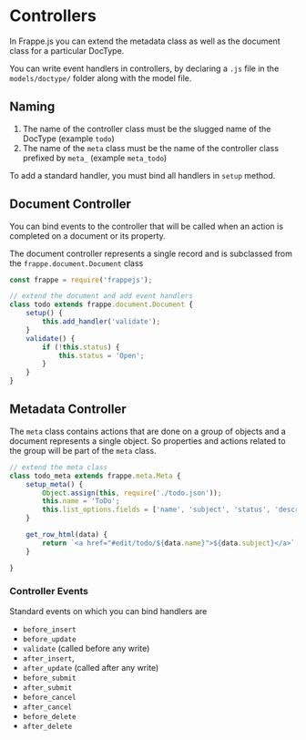# Controllers

In Frappe.js you can extend the metadata class as well as the document class for a particular DocType.

You can write event handlers in controllers, by declaring a `.js` file in the `models/doctype/` folder along with the model file.

## Naming

1. The name of the controller class must be the slugged name of the DocType (example `todo`)
2. The name of the `meta` class must be the name of the controller class prefixed by `meta_` (example `meta_todo`)

To add a standard handler, you must bind all handlers in `setup` method.

## Document Controller

You can bind events to the controller that will be called when an action is completed on a document or its property.

The document controller represents a single record and is subclassed from the `frappe.document.Document` class

```js
const frappe = require('frappejs');

// extend the document and add event handlers
class todo extends frappe.document.Document {
	setup() {
		this.add_handler('validate');
	}
	validate() {
		if (!this.status) {
			this.status = 'Open';
		}
	}
}
```

## Metadata Controller

The `meta` class contains actions that are done on a group of objects and a document represents a single object. So properties and actions related to the group will be part of the `meta` class.

```js
// extend the meta class
class todo_meta extends frappe.meta.Meta {
	setup_meta() {
		Object.assign(this, require('./todo.json'));
		this.name = 'ToDo';
		this.list_options.fields = ['name', 'subject', 'status', 'description'];
	}

	get_row_html(data) {
		return `<a href="#edit/todo/${data.name}">${data.subject}</a>`;
	}

}
```


### Controller Events

Standard events on which you can bind handlers are

- `before_insert`
- `before_update`
- `validate` (called before any write)
- `after_insert`,
- `after_update` (called after any write)
- `before_submit`
- `after_submit`
- `before_cancel`
- `after_cancel`
- `before_delete`
- `after_delete`
